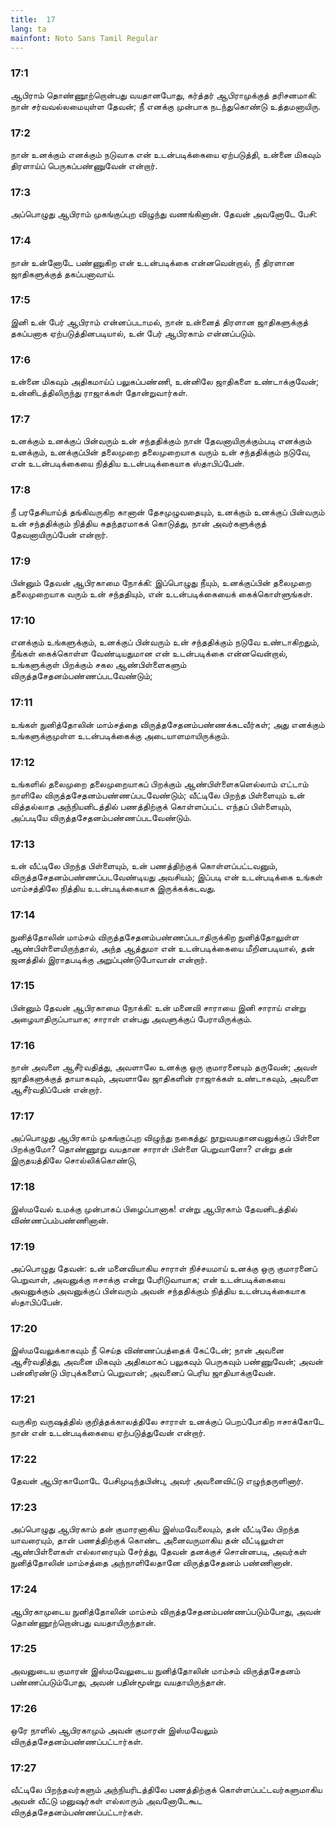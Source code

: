 ```yaml
---
title:  17
lang: ta
mainfont: Noto Sans Tamil Regular
---
```


###  17:1

ஆபிராம் தொண்ணூற்றொன்பது வயதானபோது, கர்த்தர் ஆபிராமுக்குத் தரிசனமாகி: நான் சர்வவல்லமையுள்ள தேவன்; நீ எனக்கு முன்பாக நடந்துகொண்டு உத்தமனாயிரு.

###  17:2

நான் உனக்கும் எனக்கும் நடுவாக என் உடன்படிக்கையை ஏற்படுத்தி, உன்னை மிகவும் திரளாய்ப் பெருகப்பண்ணுவேன் என்றார்.

###  17:3

அப்பொழுது ஆபிராம் முகங்குப்புற விழுந்து வணங்கினான். தேவன் அவனோடே பேசி:

###  17:4

நான் உன்னோடே பண்ணுகிற என் உடன்படிக்கை என்னவென்றால், நீ திரளான ஜாதிகளுக்குத் தகப்பனாவாய்.

###  17:5

இனி உன் பேர் ஆபிராம் என்னப்படாமல், நான் உன்னைத் திரளான ஜாதிகளுக்குத் தகப்பனாக ஏற்படுத்தினபடியால், உன் பேர் ஆபிரகாம் என்னப்படும்.

###  17:6

உன்னை மிகவும் அதிகமாய்ப் பலுகப்பண்ணி, உன்னிலே ஜாதிகளை உண்டாக்குவேன்; உன்னிடத்திலிருந்து ராஜாக்கள் தோன்றுவார்கள்.

###  17:7

உனக்கும் உனக்குப் பின்வரும் உன் சந்ததிக்கும் நான் தேவனாயிருக்கும்படி எனக்கும் உனக்கும், உனக்குப்பின் தலைமுறை தலைமுறையாக வரும் உன் சந்ததிக்கும் நடுவே, என் உடன்படிக்கையை நித்திய உடன்படிக்கையாக ஸ்தாபிப்பேன்.

###  17:8

நீ பரதேசியாய்த் தங்கிவருகிற கானான் தேசமுழுவதையும், உனக்கும் உனக்குப் பின்வரும் உன் சந்ததிக்கும் நித்திய சுதந்தரமாகக் கொடுத்து, நான் அவர்களுக்குத் தேவனாயிருப்பேன் என்றார்.

###  17:9

பின்னும் தேவன் ஆபிரகாமை நோக்கி: இப்பொழுது நீயும், உனக்குப்பின் தலைமுறை தலைமுறையாக வரும் உன் சந்ததியும், என் உடன்படிக்கையைக் கைக்கொள்ளுங்கள்.

###  17:10

எனக்கும் உங்களுக்கும், உனக்குப் பின்வரும் உன் சந்ததிக்கும் நடுவே உண்டாகிறதும், நீங்கள் கைக்கொள்ள வேண்டியதுமான என் உடன்படிக்கை என்னவென்றால், உங்களுக்குள் பிறக்கும் சகல ஆண்பிள்ளைகளும் விருத்தசேதனம்பண்ணப்படவேண்டும்;

###  17:11

உங்கள் நுனித்தோலின் மாம்சத்தை விருத்தசேதனம்பண்ணக்கடவீர்கள்; அது எனக்கும் உங்களுக்குமுள்ள உடன்படிக்கைக்கு அடையாளமாயிருக்கும்.

###  17:12

உங்களில் தலைமுறை தலைமுறையாகப் பிறக்கும் ஆண்பிள்ளைகளெல்லாம் எட்டாம் நாளிலே விருத்தசேதனம்பண்ணப்படவேண்டும்; வீட்டிலே பிறந்த பிள்ளையும் உன் வித்தல்லாத அந்நியனிடத்தில் பணத்திற்குக் கொள்ளப்பட்ட எந்தப் பிள்ளையும், அப்படியே விருத்தசேதனம்பண்ணப்படவேண்டும்.

###  17:13

உன் வீட்டிலே பிறந்த பிள்ளையும், உன் பணத்திற்குக் கொள்ளப்பட்டவனும், விருத்தசேதனம்பண்ணப்படவேண்டியது அவசியம்; இப்படி என் உடன்படிக்கை உங்கள் மாம்சத்திலே நித்திய உடன்படிக்கையாக இருக்கக்கடவது.

###  17:14

நுனித்தோலின் மாம்சம் விருத்தசேதனம்பண்ணப்படாதிருக்கிற நுனித்தோலுள்ள ஆண்பிள்ளையிருந்தால், அந்த ஆத்துமா என் உடன்படிக்கையை மீறினபடியால், தன் ஜனத்தில் இராதபடிக்கு அறுப்புண்டுபோவான் என்றார்.

###  17:15

பின்னும் தேவன் ஆபிரகாமை நோக்கி: உன் மனைவி சாராயை இனி சாராய் என்று அழையாதிருப்பாயாக; சாராள் என்பது அவளுக்குப் பேராயிருக்கும்.

###  17:16

நான் அவளை ஆசீர்வதித்து, அவளாலே உனக்கு ஒரு குமாரனையும் தருவேன்; அவள் ஜாதிகளுக்குத் தாயாகவும், அவளாலே ஜாதிகளின் ராஜாக்கள் உண்டாகவும், அவளை ஆசீர்வதிப்பேன் என்றார்.

###  17:17

அப்பொழுது ஆபிரகாம் முகங்குப்புற விழுந்து நகைத்து: நூறுவயதானவனுக்குப் பிள்ளை பிறக்குமோ? தொண்ணூறு வயதான சாராள் பிள்ளை பெறுவாளோ? என்று தன் இருதயத்திலே சொல்லிக்கொண்டு,

###  17:18

இஸ்மவேல் உமக்கு முன்பாகப் பிழைப்பானாக! என்று ஆபிரகாம் தேவனிடத்தில் விண்ணப்பம்பண்ணினான்.

###  17:19

அப்பொழுது தேவன்: உன் மனைவியாகிய சாராள் நிச்சயமாய் உனக்கு ஒரு குமாரனைப் பெறுவாள், அவனுக்கு ஈசாக்கு என்று பேரிடுவாயாக; என் உடன்படிக்கையை அவனுக்கும் அவனுக்குப் பின்வரும் அவன் சந்ததிக்கும் நித்திய உடன்படிக்கையாக ஸ்தாபிப்பேன்.

###  17:20

இஸ்மவேலுக்காகவும் நீ செய்த விண்ணப்பத்தைக் கேட்டேன்; நான் அவனை ஆசீர்வதித்து, அவனை மிகவும் அதிகமாகப் பலுகவும் பெருகவும் பண்ணுவேன்; அவன் பன்னிரண்டு பிரபுக்களைப் பெறுவான்; அவனைப் பெரிய ஜாதியாக்குவேன்.

###  17:21

வருகிற வருஷத்தில் குறித்தக்காலத்திலே சாராள் உனக்குப் பெறப்போகிற ஈசாக்கோடே நான் என் உடன்படிக்கையை ஏற்படுத்துவேன் என்றார்.

###  17:22

தேவன் ஆபிரகாமோடே பேசிமுடிந்தபின்பு, அவர் அவனைவிட்டு எழுந்தருளினார்.

###  17:23

அப்பொழுது ஆபிரகாம் தன் குமாரனாகிய இஸ்மவேலையும், தன் வீட்டிலே பிறந்த யாவரையும், தான் பணத்திற்குக் கொண்ட அனைவருமாகிய தன் வீட்டிலுள்ள ஆண்பிள்ளைகள் எல்லாரையும் சேர்த்து, தேவன் தனக்குச் சொன்னபடி, அவர்கள் நுனித்தோலின் மாம்சத்தை அந்நாளிலேதானே விருத்தசேதனம் பண்ணினான்.

###  17:24

ஆபிரகாமுடைய நுனித்தோலின் மாம்சம் விருத்தசேதனம்பண்ணப்படும்போது, அவன் தொண்ணூற்றொன்பது வயதாயிருந்தான்.

###  17:25

அவனுடைய குமாரன் இஸ்மவேலுடைய நுனித்தோலின் மாம்சம் விருத்தசேதனம் பண்ணப்படும்போது, அவன் பதின்மூன்று வயதாயிருந்தான்.

###  17:26

ஒரே நாளில் ஆபிரகாமும் அவன் குமாரன் இஸ்மவேலும் விருத்தசேதனம்பண்ணப்பட்டார்கள்.

###  17:27

வீட்டிலே பிறந்தவர்களும் அந்நியரிடத்திலே பணத்திற்குக் கொள்ளப்பட்டவர்களுமாகிய அவன் வீட்டு மனுஷர்கள் எல்லாரும் அவனோடேகூட விருத்தசேதனம்பண்ணப்பட்டார்கள்.

